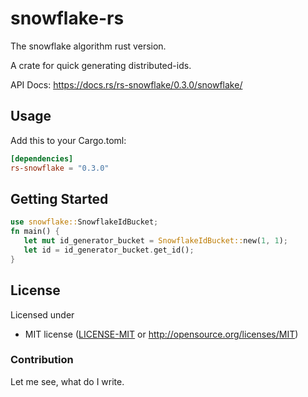 # snowflake-rs
The snowflake algorithm rust version.

A crate for quick generating distributed-ids. 


API Docs: https://docs.rs/rs-snowflake/0.3.0/snowflake/

## Usage

Add this to your Cargo.toml:

```toml
[dependencies]
rs-snowflake = "0.3.0"
```


## Getting Started

```rust
use snowflake::SnowflakeIdBucket;
fn main() {
   let mut id_generator_bucket = SnowflakeIdBucket::new(1, 1);
   let id = id_generator_bucket.get_id();
}
```
     

## License

Licensed under

 * MIT license ([LICENSE-MIT](LICENSE-MIT) or http://opensource.org/licenses/MIT)


### Contribution

Let me see, what do I write.
